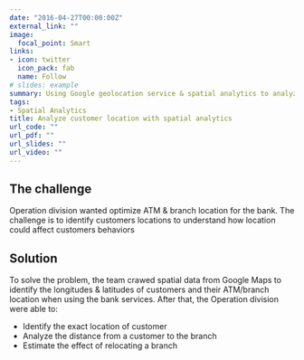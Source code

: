 ```yaml
---
date: "2016-04-27T00:00:00Z"
external_link: ""
image:
  focal_point: Smart
links:
- icon: twitter
  icon_pack: fab
  name: Follow
# slides: example
summary: Using Google geolocation service & spatial analytics to analyze customer locationd
tags:
- Spatial Analytics
title: Analyze customer location with spatial analytics
url_code: ""
url_pdf: ""
url_slides: ""
url_video: ""
---
```


## The challenge

Operation division wanted optimize ATM & branch location for the bank. The challenge is to identify customers locations to understand how location could affect customers behaviors

## Solution

To solve the problem, the team crawed spatial data from Google Maps to identify the longitudes & latitudes of customers and their ATM/branch location when using the bank services. After that, the Operation division were able to:

- Identify the exact location of customer
- Analyze the distance from a customer to the branch
- Estimate the effect of relocating a branch
